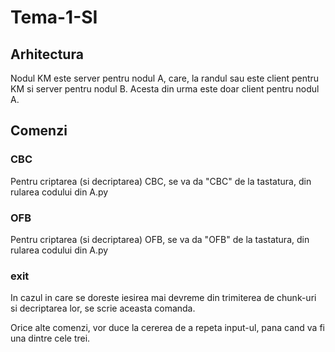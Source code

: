 # Tema-1-SI

## Arhitectura
Nodul KM este server pentru nodul A, care, la randul sau este client pentru KM si server pentru nodul B. Acesta din urma este doar client pentru nodul A.

## Comenzi

### CBC
Pentru criptarea (si decriptarea) CBC, se va da "CBC" de la tastatura, din rularea codului din A.py

### OFB
Pentru criptarea (si decriptarea) OFB, se va da "OFB" de la tastatura, din rularea codului din A.py

### exit
In cazul in care se doreste iesirea mai devreme din trimiterea de chunk-uri si decriptarea lor, se scrie aceasta comanda.

Orice alte comenzi, vor duce la cererea de a repeta input-ul, pana cand va fi una dintre cele trei.
